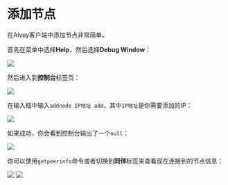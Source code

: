 # 添加节点

在Alvey客户端中添加节点非常简单。

首先在菜单中选择**Help**，然后选择**Debug Window**：

![](https://s.alvey.site/uploads/34fe3ce6b085c152114b17d2239548d9.png)

然后进入到**控制台**标签页：

![](https://s.alvey.site/uploads/97d8d95cdb3aa220a75d0e9409926e98.png)

在输入框中输入`addnode IP地址 add`，其中`IP地址`是你需要添加的IP：

![](https://s.alvey.site/uploads/a7838b951444d1944d7431807982bc83.png)

如果成功，你会看到控制台输出了一个`null`：

![](https://s.alvey.site/uploads/61026ebe36955e57619219776945495e.png)

你可以使用`getpeerinfo`命令或者切换到**同伴**标签来查看现在连接到的节点信息：

![](https://s.alvey.site/uploads/b64049f390edd584b00cfff1c2ed1f9d.png)
![](https://s.alvey.site/uploads/d3b8e643e2c068aeb7b5cdd4f5d48583.png)
